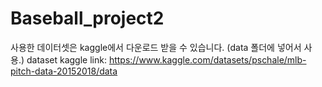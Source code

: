 # Baseball_project2

사용한 데이터셋은 kaggle에서 다운로드 받을 수 있습니다.
(data 폴더에 넣어서 사용.)
dataset kaggle link: https://www.kaggle.com/datasets/pschale/mlb-pitch-data-20152018/data
